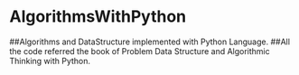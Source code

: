# AlgorithmsWithPython
##Algorithms and DataStructure implemented with Python Language.
##All the code referred  the book of Problem Data Structure and Algorithmic Thinking with Python.